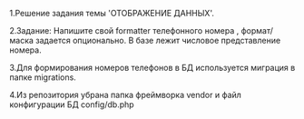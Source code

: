 1.Решение задания темы 'ОТОБРАЖЕНИЕ ДАННЫХ'.

2.Задание: Напишите свой formatter телефонного номера , формат/маска задается опционально. В базе лежит числовое представление номера.

3.Для формирования номеров телефонов в БД используется миграция в папке migrations.

4.Из репозитория убрана папка фреймворка vendor и файл конфигурации БД config/db.php
